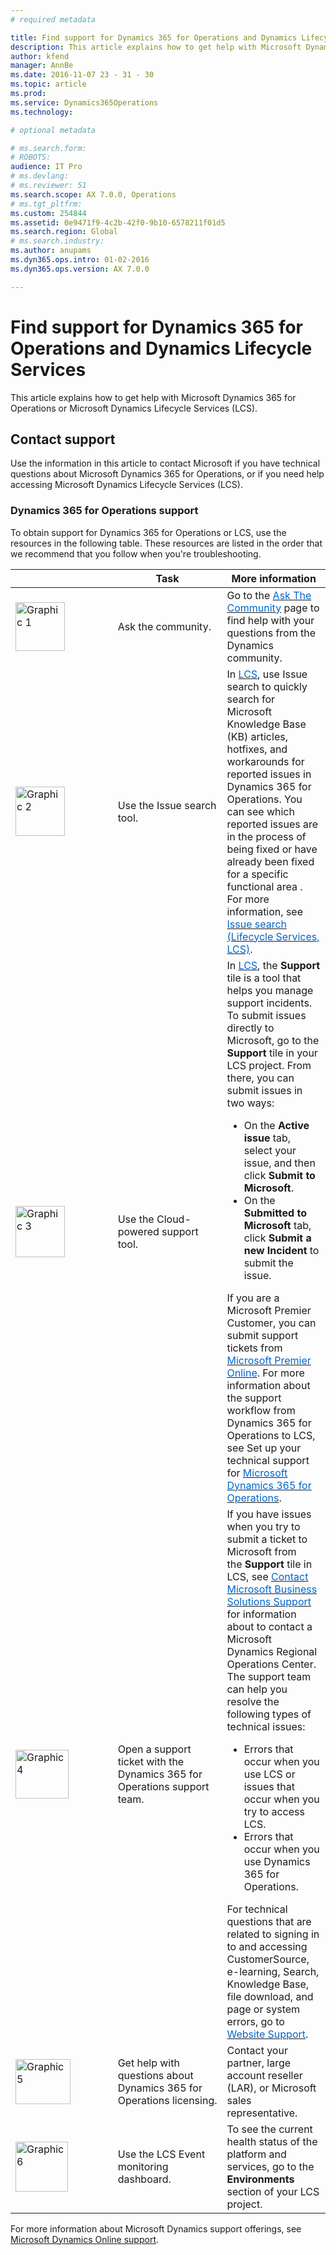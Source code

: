 ```yaml
---
# required metadata

title: Find support for Dynamics 365 for Operations and Dynamics Lifecycle Services
description: This article explains how to get help with Microsoft Dynamics 365 for Operations or Microsoft Dynamics Lifecycle Services (LCS). 
author: kfend
manager: AnnBe
ms.date: 2016-11-07 23 - 31 - 30
ms.topic: article
ms.prod: 
ms.service: Dynamics365Operations
ms.technology: 

# optional metadata

# ms.search.form: 
# ROBOTS: 
audience: IT Pro
# ms.devlang: 
# ms.reviewer: 51
ms.search.scope: AX 7.0.0, Operations
# ms.tgt_pltfrm: 
ms.custom: 254844
ms.assetid: 0e9471f9-4c2b-42f0-9b10-6578211f01d5
ms.search.region: Global
# ms.search.industry: 
ms.author: anupams
ms.dyn365.ops.intro: 01-02-2016
ms.dyn365.ops.version: AX 7.0.0

---
```


# Find support for Dynamics 365 for Operations and Dynamics Lifecycle Services

This article explains how to get help with Microsoft Dynamics 365 for Operations or Microsoft Dynamics Lifecycle Services (LCS). 

Contact support
---------------

Use the information in this article to contact Microsoft if you have technical questions about Microsoft Dynamics 365 for Operations, or if you need help accessing Microsoft Dynamics Lifecycle Services (LCS).

### Dynamics 365 for Operations support

To obtain support for Dynamics 365 for Operations or LCS, use the resources in the following table. These resources are listed in the order that we recommend that you follow when you're troubleshooting.

<table>
<colgroup>
<col width="33%" />
<col width="33%" />
<col width="33%" />
</colgroup>
<thead>
<tr class="header">
<th></th>
<th>Task</th>
<th>More information</th>
</tr>
</thead>
<tbody>
<tr class="odd">
<td><a href="./media/graphic-1.jpg"><img src="./media/graphic-1.jpg" alt="Graphic 1" class="size-full wp-image-583091 aligncenter" width="79" height="78" /></a></td>
<td>Ask the community.</td>
<td>Go to the <a href="http://go.microsoft.com/fwlink/?LinkId=221068"><span style="color: #0066cc;">Ask The Community</span></a> page to find help with your questions from the Dynamics community.</td>
</tr>
<tr class="even">
<td><a href="./media/graphic-2.jpg"><img src="./media/graphic-2.jpg" alt="Graphic 2" class="size-full wp-image-583101 aligncenter" width="79" height="79" /></a></td>
<td>Use the Issue search tool.</td>
<td>In <a href="https://lcs.dynamics.com/"><span style="color: #0066cc;">LCS</span></a>, use Issue search to quickly search for Microsoft Knowledge Base (KB) articles, hotfixes, and workarounds for reported issues in Dynamics 365 for Operations. You can see which reported issues are in the process of being fixed or have already been fixed for a specific functional area . For more information, see <a href="issue-search-lcs.md"><span style="color: #0066cc;">Issue search (Lifecycle Services, LCS)</span></a>.</td>
</tr>
<tr class="odd">
<td><a href="./media/graphic-3.jpg"><img src="./media/graphic-3.jpg" alt="Graphic 3" class="size-full wp-image-583111 aligncenter" width="79" height="82" /></a></td>
<td>Use the Cloud-powered support tool.</td>
<td>In <a href="https://lcs.dynamics.com/"><span style="color: #0066cc;">LCS</span></a>, the <strong>Support</strong> tile is a tool that helps you manage support incidents. To submit issues directly to Microsoft, go to the <strong>Support</strong> tile in your LCS project. From there, you can submit issues in two ways:
<ul>
<li>On the <strong>Active issue</strong> tab, select your issue, and then click <strong>Submit to Microsoft</strong>.</li>
<li>On the <strong>Submitted to Microsoft</strong> tab, click <strong>Submit a new Incident</strong> to submit the issue.</li>
</ul>
If you are a Microsoft Premier Customer, you can submit support tickets from <a href="https://premier.microsoft.com/"><span style="color: #0066cc;">Microsoft Premier Online</span></a>. For more information about the support workflow from Dynamics 365 for Operations to LCS, see Set up your technical support for <a href="ax-support-experience.md"><span style="color: #0066cc;">Microsoft Dynamics 365 for Operations</span></a>.</td>
</tr>
<tr class="even">
<td><a href="./media/graphic-4.jpg"><img src="./media/graphic-4.jpg" alt="Graphic 4" class="size-full wp-image-583141 aligncenter" width="85" height="78" /></a></td>
<td>Open a support ticket with the Dynamics 365 for Operations support team.</td>
<td>If you have issues when you try to submit a ticket to Microsoft from the <strong>Support</strong> tile in LCS, see <a href="https://mbs.microsoft.com/customersource/northamerica/ax/support/support-news/global_support_contacts_eng"><span style="color: #0066cc;">Contact Microsoft Business Solutions Support</span></a> for information about to contact a Microsoft Dynamics Regional Operations Center. The support team can help you resolve the following types of technical issues:
<ul>
<li>Errors that occur when you use LCS or issues that occur when you try to access LCS.</li>
<li>Errors that occur when you use Dynamics 365 for Operations.</li>
</ul>
For technical questions that are related to signing in to and accessing CustomerSource, e-learning, Search, Knowledge Base, file download, and page or system errors, go to <a href="https://mbs2.microsoft.com/members/VoiceSupport/VoiceSupportInternal.aspx"><span style="color: #0066cc;">Website Support</span></a>.</td>
</tr>
<tr class="odd">
<td><a href="./media/graphic-5.jpg"><img src="./media/graphic-5.jpg" alt="Graphic 5" class="size-full wp-image-583151 aligncenter" width="88" height="72" /></a></td>
<td>Get help with questions about Dynamics 365 for Operations licensing.</td>
<td>Contact your partner, large account reseller (LAR), or Microsoft sales representative.</td>
</tr>
<tr class="even">
<td><a href="./media/graphic-6.jpg"><img src="./media/graphic-6.jpg" alt="Graphic 6" class="size-full wp-image-583161 aligncenter" width="84" height="80" /></a></td>
<td>Use the LCS Event monitoring dashboard.</td>
<td>To see the current health status of the platform and services, go to the <strong>Environments</strong> section of your LCS project.</td>
</tr>
</tbody>
</table>

For more information about Microsoft Dynamics support offerings, see [Microsoft Dynamics Online support](https://www.microsoft.com/en-us/dynamics/dynamics-online-support.aspx).

